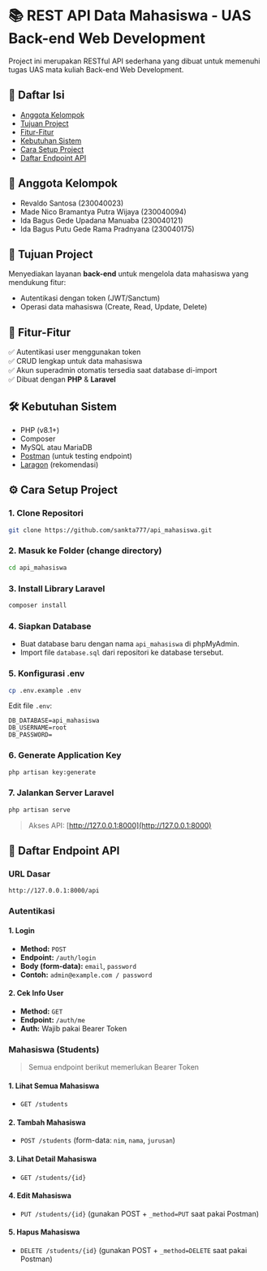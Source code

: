 # 📚 REST API Data Mahasiswa - UAS Back-end Web Development

Project ini merupakan RESTful API sederhana yang dibuat untuk memenuhi tugas UAS mata kuliah Back-end Web Development.

## 🔗 Daftar Isi

-   [Anggota Kelompok](#-anggota-kelompok)
-   [Tujuan Project](#-tujuan-project)
-   [Fitur-Fitur](#-fitur-fitur)
-   [Kebutuhan Sistem](#-kebutuhan-sistem)
-   [Cara Setup Project](#-cara-setup-project)
-   [Daftar Endpoint API](#-daftar-endpoint-api)

## 👥 Anggota Kelompok

-   Revaldo Santosa (230040023)
-   Made Nico Bramantya Putra Wijaya (230040094)
-   Ida Bagus Gede Upadana Manuaba (230040121)
-   Ida Bagus Putu Gede Rama Pradnyana (230040175)

## 🎯 Tujuan Project

Menyediakan layanan **back-end** untuk mengelola data mahasiswa yang mendukung fitur:

-   Autentikasi dengan token (JWT/Sanctum)
-   Operasi data mahasiswa (Create, Read, Update, Delete)

## 🚀 Fitur-Fitur

✅ Autentikasi user menggunakan token  
✅ CRUD lengkap untuk data mahasiswa  
✅ Akun superadmin otomatis tersedia saat database di-import  
✅ Dibuat dengan **PHP** & **Laravel**

## 🛠️ Kebutuhan Sistem

-   PHP (v8.1+)
-   Composer
-   MySQL atau MariaDB
-   [Postman](https://www.postman.com/) (untuk testing endpoint)
-   [Laragon](https://laragon.org/) (rekomendasi)

## ⚙️ Cara Setup Project

### 1. Clone Repositori

```bash
git clone https://github.com/sankta777/api_mahasiswa.git
```

### 2. Masuk ke Folder (change directory)

```bash
cd api_mahasiswa
```

### 3. Install Library Laravel

```bash
composer install
```

### 4. Siapkan Database

-   Buat database baru dengan nama `api_mahasiswa` di phpMyAdmin.
-   Import file `database.sql` dari repositori ke database tersebut.

### 5. Konfigurasi .env

```bash
cp .env.example .env
```

Edit file `.env`:

```
DB_DATABASE=api_mahasiswa
DB_USERNAME=root
DB_PASSWORD=
```

### 6. Generate Application Key

```bash
php artisan key:generate
```

### 7. Jalankan Server Laravel

```bash
php artisan serve
```

> Akses API: [http://127.0.0.1:8000](http://127.0.0.1:8000)

## 🔐 Daftar Endpoint API

### URL Dasar

```
http://127.0.0.1:8000/api
```

### Autentikasi

#### 1. Login

-   **Method:** `POST`
-   **Endpoint:** `/auth/login`
-   **Body (form-data):** `email`, `password`
-   **Contoh:** `admin@example.com / password`

#### 2. Cek Info User

-   **Method:** `GET`
-   **Endpoint:** `/auth/me`
-   **Auth:** Wajib pakai Bearer Token

### Mahasiswa (Students)

> Semua endpoint berikut memerlukan Bearer Token

#### 1. Lihat Semua Mahasiswa

-   `GET /students`

#### 2. Tambah Mahasiswa

-   `POST /students` (form-data: `nim`, `nama`, `jurusan`)

#### 3. Lihat Detail Mahasiswa

-   `GET /students/{id}`

#### 4. Edit Mahasiswa

-   `PUT /students/{id}` (gunakan POST + `_method=PUT` saat pakai Postman)

#### 5. Hapus Mahasiswa

-   `DELETE /students/{id}` (gunakan POST + `_method=DELETE` saat pakai Postman)
